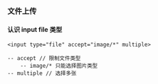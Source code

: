 ### 文件上传

#### 认识 input file 类型

```
<input type="file" accept="image/*" multiple>

-- accept // 限制文件类型
	-- image/* 只能选择图片类型
-- multiple // 选择多张
```

